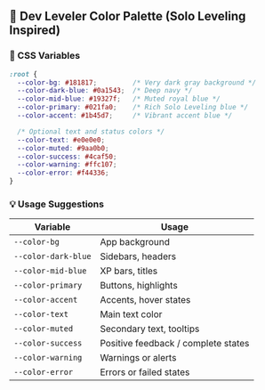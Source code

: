 ## 🎨 Dev Leveler Color Palette (Solo Leveling Inspired)

### 🧾 CSS Variables
```css
:root {
  --color-bg: #181817;         /* Very dark gray background */
  --color-dark-blue: #0a1543;  /* Deep navy */
  --color-mid-blue: #19327f;   /* Muted royal blue */
  --color-primary: #021fa0;    /* Rich Solo Leveling blue */
  --color-accent: #1b45d7;     /* Vibrant accent blue */

  /* Optional text and status colors */
  --color-text: #e0e0e0;
  --color-muted: #9aa0b0;
  --color-success: #4caf50;
  --color-warning: #ffc107;
  --color-error: #f44336;
}
```

### 💡 Usage Suggestions

| Variable              | Usage                                 |
|----------------------|----------------------------------------|
| `--color-bg`         | App background                         |
| `--color-dark-blue`  | Sidebars, headers                      |
| `--color-mid-blue`   | XP bars, titles                        |
| `--color-primary`    | Buttons, highlights                    |
| `--color-accent`     | Accents, hover states                  |
| `--color-text`       | Main text color                        |
| `--color-muted`      | Secondary text, tooltips               |
| `--color-success`    | Positive feedback / complete states    |
| `--color-warning`    | Warnings or alerts                     |
| `--color-error`      | Errors or failed states                |

